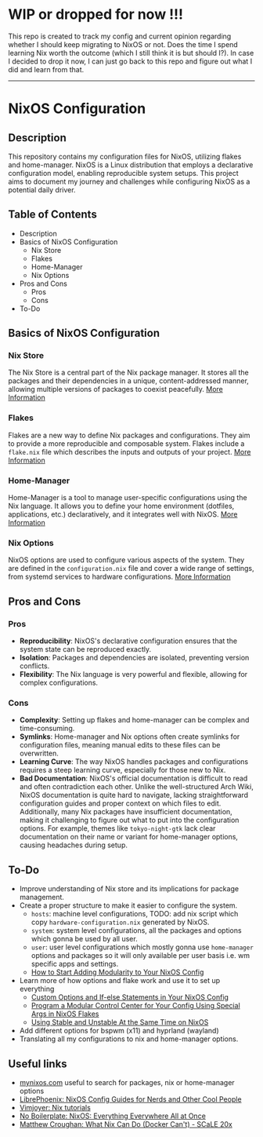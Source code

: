 # WIP or dropped for now !!!

This repo is created to track my config and current opinion regarding whether I should keep migrating to NixOS or not. Does the time I spend learning Nix worth the outcome (which I still think it is but should I?). In case I decided to drop it now, I can just go back to this repo and figure out what I did and learn from that.

---

# NixOS Configuration

## Description

This repository contains my configuration files for NixOS, utilizing flakes and home-manager. NixOS is a Linux distribution that employs a declarative configuration model, enabling reproducible system setups. This project aims to document my journey and challenges while configuring NixOS as a potential daily driver.

## Table of Contents

- Description
- Basics of NixOS Configuration
  - Nix Store
  - Flakes
  - Home-Manager
  - Nix Options
- Pros and Cons
  - Pros
  - Cons
- To-Do

## Basics of NixOS Configuration

### Nix Store

The Nix Store is a central part of the Nix package manager. It stores all the packages and their dependencies in a unique, content-addressed manner, allowing multiple versions of packages to coexist peacefully. [More Information](https://nixos.org/manual/nix/stable/#chap-stores)

### Flakes

Flakes are a new way to define Nix packages and configurations. They aim to provide a more reproducible and composable system. Flakes include a `flake.nix` file which describes the inputs and outputs of your project. [More Information](https://nixos.wiki/wiki/Flakes)

### Home-Manager

Home-Manager is a tool to manage user-specific configurations using the Nix language. It allows you to define your home environment (dotfiles, applications, etc.) declaratively, and it integrates well with NixOS. [More Information](https://nix-community.github.io/home-manager/)

### Nix Options

NixOS options are used to configure various aspects of the system. They are defined in the `configuration.nix` file and cover a wide range of settings, from systemd services to hardware configurations. [More Information](https://nixos.org/manual/nixos/stable/#sec-configuration)

## Pros and Cons

### Pros

- **Reproducibility**: NixOS's declarative configuration ensures that the system state can be reproduced exactly.
- **Isolation**: Packages and dependencies are isolated, preventing version conflicts.
- **Flexibility**: The Nix language is very powerful and flexible, allowing for complex configurations.

### Cons

- **Complexity**: Setting up flakes and home-manager can be complex and time-consuming.
- **Symlinks**: Home-manager and Nix options often create symlinks for configuration files, meaning manual edits to these files can be overwritten.
- **Learning Curve**: The way NixOS handles packages and configurations requires a steep learning curve, especially for those new to Nix.
- **Bad Documentation**: NixOS's official documentation is difficult to read and often contradiction each other. Unlike the well-structured Arch Wiki, NixOS documentation is quite hard to navigate, lacking straightforward configuration guides and proper context on which files to edit. Additionally, many Nix packages have insufficient documentation, making it challenging to figure out what to put into the configuration options. For example, themes like `tokyo-night-gtk` lack clear documentation on their name or variant for home-manager options, causing headaches during setup.

## To-Do

- Improve understanding of Nix store and its implications for package management.
- Create a proper structure to make it easier to configure the system.
  - `hosts`: machine level configurations, TODO: add nix script which copy `hardware-configuration.nix` generated by NixOS.
  - `system`: system level configurations, all the packages and options which gonna be used by all user.
  - `user`: user level configurations which mostly gonna use `home-manager` options and packages so it will only available per user basis i.e. wm specific apps and settings.
  - [How to Start Adding Modularity to Your NixOS Config](https://www.youtube.com/watch?v=bV3hfalcSKs)
- Learn more of how options and flake work and use it to set up everything
  - [Custom Options and If-else Statements in Your NixOS Config](https://www.youtube.com/watch?v=Qull6TMQm4Q)
  - [Program a Modular Control Center for Your Config Using Special Args in NixOS Flakes](https://www.youtube.com/watch?v=H_Qct7TVB6o)
  - [Using Stable and Unstable At the Same Time on NixOS](https://www.youtube.com/watch?v=hlytf6Uxf4E)
- Add different options for bspwm (x11) and hyprland (wayland)
- Translating all my configurations to nix and home-manager options.

## Useful links

- [mynixos.com](https://mynixos.com/) useful to search for packages, nix or home-manager options
- [LibrePhoenix: NixOS Config Guides for Nerds and Other Cool People](https://www.youtube.com/playlist?list=PL_WcXIXdDWWpuypAEKzZF2b5PijTluxRG)
- [Vimjoyer: Nix tutorials](https://www.youtube.com/playlist?list=PLko9chwSoP-15ZtZxu64k_CuTzXrFpxPE)
- [No Boilerplate: NixOS: Everything Everywhere All at Once](https://www.youtube.com/watch?v=CwfKlX3rA6E)
- [Matthew Croughan: What Nix Can Do (Docker Can't) - SCaLE 20x](https://www.youtube.com/watch?v=6Le0IbPRzOE)
